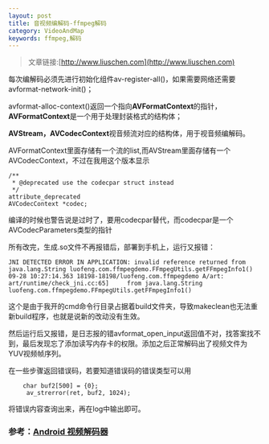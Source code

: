 ```yaml
---
layout: post
title: 音视频编解码-ffmpeg解码
category: VideoAndMap
keywords: ffmpeg,解码
---
```


>文章链接:[http://www.liuschen.com](http://www.liuschen.com)


每次编解码必须先进行初始化组件av-register-all()，如果需要网络还需要avformat-network-init()；


avformat-alloc-context()返回一个指向**AVFormatContext**的指针，**AVFormatContext**是一个用于处理封装格式的结构体；

**AVStream，AVCodecContext**视音频流对应的结构体，用于视音频编解码。

AVFormatContext里面存储有一个流的list<AVStream>,而AVStream里面存储有一个AVCodecContext，不过在我用这个版本显示

	/**
     * @deprecated use the codecpar struct instead
     */
    attribute_deprecated
    AVCodecContext *codec;

编译的时候也警告说是过时了，要用codecpar替代，而codecpar是一个AVCodecParameters类型的指针


所有改完，生成.so文件不再报错后，部署到手机上，运行又报错：

	JNI DETECTED ERROR IN APPLICATION: invalid reference returned from java.lang.String luofeng.com.ffmpegdemo.FFmpegUtils.getFFmpegInfo1()
	09-28 10:27:14.363 18198-18198/luofeng.com.ffmpegdemo A/art: art/runtime/check_jni.cc:65]     from java.lang.String luofeng.com.ffmpegdemo.FFmpegUtils.getFFmpegInfo1()

这个是由于我开的cmd命令行目录占据着build文件夹，导致makeclean也无法重新build程序，也就是说新的改动没有生效。


然后运行后又报错，是日志报的错avformat_open_input返回值不对，找答案找不到，最后发现忘了添加读写内存卡的权限。添加之后正常解码出了视频文件为YUV视频帧序列。


在一些步骤返回错误码，若要知道错误码的错误类型可以用

		char buf2[500] = {0};
         av_strerror(ret, buf2, 1024);

将错误内容查询出来，再在log中输出即可。

### 参考：[Android 视频解码器](http://blog.csdn.net/leixiaohua1020/article/details/47010637)

